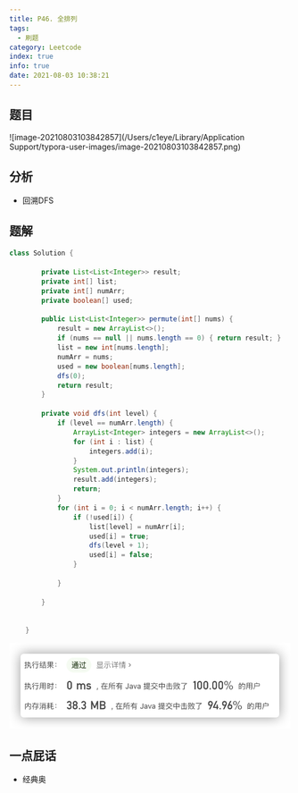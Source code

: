 ```yaml
---
title: P46. 全排列
tags:
  - 刷题
category: Leetcode
index: true
info: true
date: 2021-08-03 10:38:21
---
```


<!-- more -->

## 题目

![image-20210803103842857](/Users/c1eye/Library/Application Support/typora-user-images/image-20210803103842857.png)

## 分析

- 回溯DFS

## 题解

```java
class Solution {

        private List<List<Integer>> result;
        private int[] list;
        private int[] numArr;
        private boolean[] used;

        public List<List<Integer>> permute(int[] nums) {
            result = new ArrayList<>();
            if (nums == null || nums.length == 0) { return result; }
            list = new int[nums.length];
            numArr = nums;
            used = new boolean[nums.length];
            dfs(0);
            return result;
        }

        private void dfs(int level) {
            if (level == numArr.length) {
                ArrayList<Integer> integers = new ArrayList<>();
                for (int i : list) {
                    integers.add(i);
                }
                System.out.println(integers);
                result.add(integers);
                return;
            }
            for (int i = 0; i < numArr.length; i++) {
                if (!used[i]) {
                    list[level] = numArr[i];
                    used[i] = true;
                    dfs(level + 1);
                    used[i] = false;
                }

            }

        }


    }
```

![image-20210803103910511](https://raw.githubusercontent.com/C1EYE/figureBed/main/img/20210803103910.png)



## 一点屁话

- 经典奥
